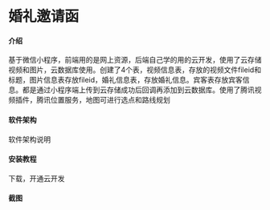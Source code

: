 # 婚礼邀请函

#### 介绍
基于微信小程序，前端用的是网上资源，后端自己学的用的云开发，使用了云存储视频和图片，云数据库使用。创建了4个表，视频信息表，存放的视频文件fileid和标题，图片信息表存放fileid，婚礼信息表，存放婚礼信息。宾客表存放宾客信息。都是通过小程序端上传到云存储成功后回调再添加到云数据库。使用了腾讯视频插件，腾讯位置服务，地图可进行选点和路线规划

#### 软件架构
软件架构说明


#### 安装教程

下载，开通云开发

#### 截图
